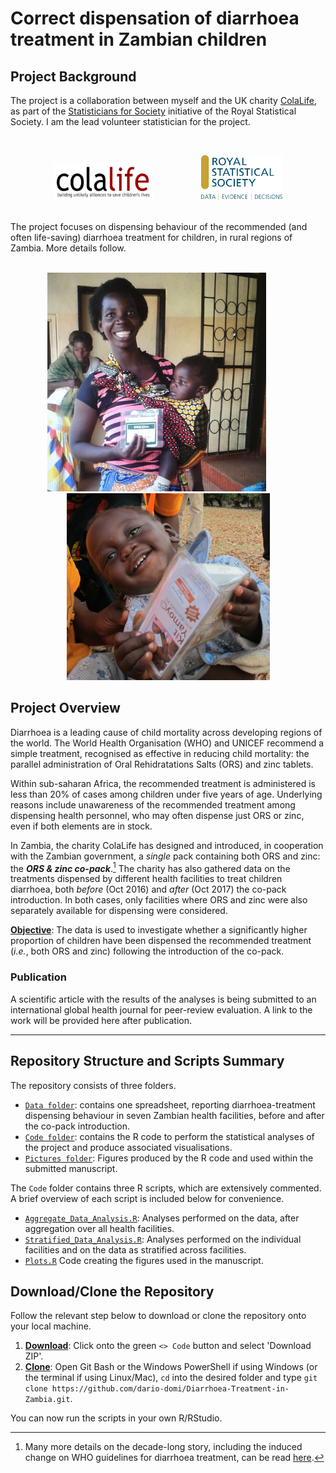 # Correct dispensation of diarrhoea treatment in Zambian children


## Project Background
The project is a collaboration between myself and the UK charity [ColaLife](https://www.colalife.org/), as part of the [Statisticians for Society](https://rss.org.uk/membership/volunteering-and-promoting/statisticians-for-society-initiative/) initiative of the Royal Statistical Society. I am the lead volunteer statistician for the project.

</br>
<p align="center">
<img src='Pictures/Logos/ColaLife_logo.jpg' width='160' height='60'> 
&emsp; &emsp; &emsp; &emsp;
<img src='Pictures/Logos/RSS_logo.png' width='130'>
</p>
</br>
The project focuses on dispensing behaviour of the recommended (and often life-saving) diarrhoea treatment for children, in rural regions of Zambia. More details follow.

</br>
</br>
<p align="center">
<img src='Pictures/Logos/Co-Pack.jpg' width='350'>
&emsp; &emsp;
<img src='Pictures/Logos/Kit_Yamoyo.jpg', width='325'>
</p>


## Project Overview

Diarrhoea is a leading cause of child mortality across developing regions of the world. 
The World Health Organisation (WHO) and UNICEF recommend a simple treatment, recognised as effective in reducing child mortality: 
the parallel administration of Oral Rehidratations Salts (ORS) and zinc tablets. 

Within sub-saharan Africa, the recommended treatment is administered is less than 20% of cases among children under five years of age. Underlying reasons include unawareness of the recommended treatment among dispensing health personnel, who may often dispense just ORS or zinc, even if both elements are in stock.

In Zambia, the charity ColaLife has designed and introduced, in cooperation with the Zambian government, a _single_ pack containing both ORS and zinc: the ***ORS & zinc co-pack***.[^1]
The charity has also gathered data on the treatments dispensed by different health facilities to treat children diarrhoea, both *before* (Oct 2016) and *after* (Oct 2017) the co-pack introduction. In both cases, only facilities where ORS and zinc were also separately available for dispensing were considered. 

<ins>**Objective**</ins>:
The data is used to investigate whether a significantly higher proportion of children have been dispensed the recommended treatment (_i.e._, both ORS and zinc) following the introduction of the co-pack.

### Publication
A scientific article with the results of the analyses is being submitted to an international global health journal for peer-review evaluation. A link to the work will be provided here after publication.

[^1]: Many more details on the decade-long story, including the induced change on WHO guidelines for diarrhoea treatment, can be read [here](https://www.colalife.org/2019/07/09/success-who-adds-co-packaged-ors-and-zinc-to-its-essential-medicines-for-children/). 

***

## Repository Structure and Scripts Summary
   The repository consists of three folders. 
   
   * [`Data folder`](https://github.com/dario-domi/Diarrhoea-Treatment-in-Zambia/tree/master/Data): contains one spreadsheet, reporting diarrhoea-treatment dispensing behaviour in seven Zambian health facilities, before and after the co-pack introduction.
   * [`Code folder`](https://github.com/dario-domi/Diarrhoea-Treatment-in-Zambia/tree/master/Code): contains the R code to perform the statistical analyses of the project and produce associated visualisations.
   * [`Pictures folder`](https://github.com/dario-domi/Diarrhoea-Treatment-in-Zambia/tree/master/Pictures): Figures produced by the R code and used within the submitted manuscript.

The `Code` folder contains three R scripts, which are extensively commented. A brief overview of each script is included below for convenience.  
* [`Aggregate_Data_Analysis.R`](https://github.com/dario-domi/Diarrhoea-Treatment-in-Zambia/blob/master/Code/Aggregate_Data_Analysis.R): Analyses performed on the data, after aggregation over all health facilities.   
* [`Stratified_Data_Analysis.R`](https://github.com/dario-domi/Diarrhoea-Treatment-in-Zambia/blob/master/Code/Stratified_Data_Analysis.R): Analyses performed on the individual facilities and on the data as stratified across facilities.   
* [`Plots.R`](https://github.com/dario-domi/Diarrhoea-Treatment-in-Zambia/blob/master/Code/Plots.R) Code creating the figures used in the manuscript.


## Download/Clone the Repository
Follow the relevant step below to download or clone the repository onto your local machine.

1. <ins>**Download**</ins>: Click onto the green `<> Code` button and select 'Download ZIP'.
2. <ins>**Clone**</ins>: Open Git Bash or the Windows PowerShell if using Windows (or the terminal if using Linux/Mac), `cd` into the desired folder and type
   `git clone https://github.com/dario-domi/Diarrhoea-Treatment-in-Zambia.git`.
   
You can now run the scripts in your own R/RStudio. 

